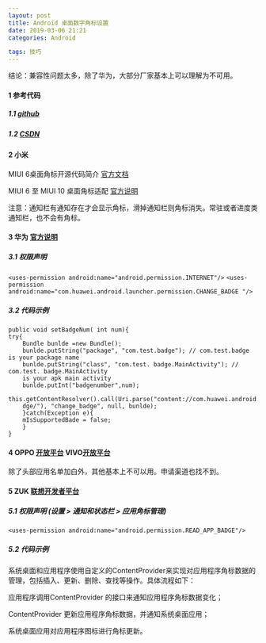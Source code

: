 ```yaml
---
layout: post
title: Android 桌面数字角标设置
date: 2019-03-06 21:21
categories: Android

tags: 技巧
---
```


结论：兼容性问题太多，除了华为，大部分厂家基本上可以理解为不可用。



#### 1 参考代码

##### 1.1 [github](https://github.com/leolin310148/ShortcutBadger/blob/master/ShortcutBadger/src/main/AndroidManifest.xml)

##### 1.2 [CSDN](https://blog.csdn.net/weixin_42976236/article/details/81704627)



#### 2 小米

MIUI 6桌面角标开源代码简介 [官方文档](https://dev.mi.com/doc/p=3904/index.html)

MIUI 6 至 MIUI 10 桌面角标适配  [官方说明](https://dev.mi.com/console/doc/detail?pId=939) 

注意：通知栏有通知存在才会显示角标，滑掉通知栏则角标消失。常驻或者进度类通知栏，也不会有角标。



#### 3 华为 [官方说明](https://developer.huawei.com/consumer/cn/devservice/doc/30802)

##### 3.1 权限声明

`<uses-permission android:name="android.permission.INTERNET"/>`
`<uses-permission android:name="com.huawei.android.launcher.permission.CHANGE_BADGE "/>`

##### 3.2 代码示例

```
public void setBadgeNum( int num){
try{
    Bundle bunlde =new Bundle();
    bunlde.putString("package", "com.test.badge"); // com.test.badge is your package name
    bunlde.putString("class", "com.test. badge.MainActivity"); // com.test. badge.MainActivity
    is your apk main activity
    bunlde.putInt("badgenumber",num);
    this.getContentResolver().call(Uri.parse("content://com.huawei.android.launcher.settings/ba
    dge/"), "change_badge", null, bunlde);
    }catch(Exception e){
    mIsSupportedBade = false;
    }
}
```



#### 4 OPPO [开放平台](https://open.oppomobile.com/service/openservice#id=8)  VIVO[开放平台](https://dev.vivo.com.cn/home)

除了头部应用名单加白外，其他基本上不可以用。申请渠道也找不到。



#### 5 ZUK [联想开发者平台](http://developer.zuk.com/detail/12)

##### 5.1 权限声明 (设置 > 通知和状态栏 > 应用角标管理)

`<uses-permission android:name="android.permission.READ_APP_BADGE"/>` 

##### 5.2 代码示例

系统桌面和应用程序使用自定义的ContentProvider来实现对应用程序角标数据的管理，包括插入、更新、删除、查找等操作。具体流程如下：

应用程序调用ContentProvider 的接口来通知应用程序角标数据变化；

ContentProvider 更新应用程序角标数据，并通知系统桌面应用；

系统桌面应用对应用程序图标进行角标更新。
